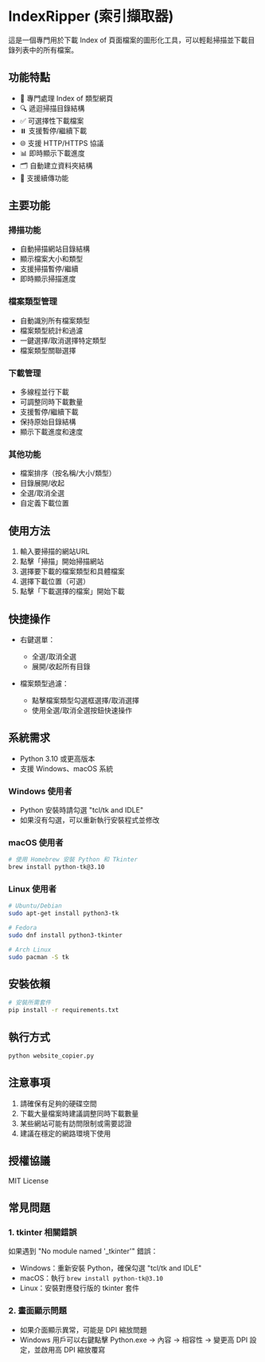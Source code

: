 # IndexRipper (索引擷取器)

這是一個專門用於下載 Index of 頁面檔案的圖形化工具，可以輕鬆掃描並下載目錄列表中的所有檔案。

## 功能特點

- 📂 專門處理 Index of 類型網頁
- 🔍 遞迴掃描目錄結構
- ✅ 可選擇性下載檔案
- ⏸️ 支援暫停/繼續下載
- 🌐 支援 HTTP/HTTPS 協議
- 📊 即時顯示下載進度
- 🗂️ 自動建立資料夾結構
- 🔄 支援續傳功能

## 主要功能

### 掃描功能
- 自動掃描網站目錄結構
- 顯示檔案大小和類型
- 支援掃描暫停/繼續
- 即時顯示掃描進度

### 檔案類型管理
- 自動識別所有檔案類型
- 檔案類型統計和過濾
- 一鍵選擇/取消選擇特定類型
- 檔案類型關聯選擇

### 下載管理
- 多線程並行下載
- 可調整同時下載數量
- 支援暫停/繼續下載
- 保持原始目錄結構
- 顯示下載進度和速度

### 其他功能
- 檔案排序（按名稱/大小/類型）
- 目錄展開/收起
- 全選/取消全選
- 自定義下載位置

## 使用方法

1. 輸入要掃描的網站URL
2. 點擊「掃描」開始掃描網站
3. 選擇要下載的檔案類型和具體檔案
4. 選擇下載位置（可選）
5. 點擊「下載選擇的檔案」開始下載

## 快捷操作

- 右鍵選單：
  - 全選/取消全選
  - 展開/收起所有目錄
  
- 檔案類型過濾：
  - 點擊檔案類型勾選框選擇/取消選擇
  - 使用全選/取消全選按鈕快速操作

## 系統需求

- Python 3.10 或更高版本
- 支援 Windows、macOS 系統

### Windows 使用者
- Python 安裝時請勾選 "tcl/tk and IDLE"
- 如果沒有勾選，可以重新執行安裝程式並修改

### macOS 使用者
```bash
# 使用 Homebrew 安裝 Python 和 Tkinter
brew install python-tk@3.10
```

### Linux 使用者
```bash
# Ubuntu/Debian
sudo apt-get install python3-tk

# Fedora
sudo dnf install python3-tkinter

# Arch Linux
sudo pacman -S tk
```

## 安裝依賴

```bash
# 安裝所需套件
pip install -r requirements.txt
```

## 執行方式

```bash
python website_copier.py
```

## 注意事項

1. 請確保有足夠的硬碟空間
2. 下載大量檔案時建議調整同時下載數量
3. 某些網站可能有訪問限制或需要認證
4. 建議在穩定的網路環境下使用

## 授權協議

MIT License

## 常見問題

### 1. tkinter 相關錯誤
如果遇到 "No module named '_tkinter'" 錯誤：
- Windows：重新安裝 Python，確保勾選 "tcl/tk and IDLE"
- macOS：執行 `brew install python-tk@3.10`
- Linux：安裝對應發行版的 tkinter 套件

### 2. 畫面顯示問題
- 如果介面顯示異常，可能是 DPI 縮放問題
- Windows 用戶可以右鍵點擊 Python.exe → 內容 → 相容性 → 變更高 DPI 設定，並啟用高 DPI 縮放覆寫
